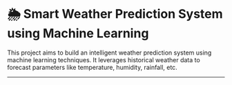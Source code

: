 # 🌦️ Smart Weather Prediction System using Machine Learning

This project aims to build an intelligent weather prediction system using machine learning techniques. It leverages historical weather data to forecast parameters like temperature, humidity, rainfall, etc.

---


